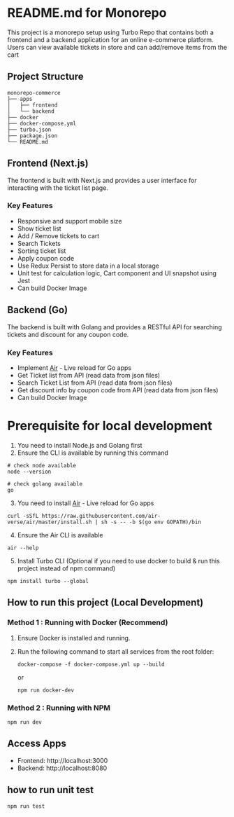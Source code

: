 # README.md for Monorepo

This project is a monorepo setup using Turbo Repo that contains both a frontend and a backend application for an online e-commerce platform. Users can view available tickets in store and can add/remove items from the cart

## Project Structure

```
monorepo-commerce
├── apps
│   ├── frontend
│   └── backend
├── docker
├── docker-compose.yml
├── turbo.json
├── package.json
└── README.md
```

## Frontend (Next.js)

The frontend is built with Next.js and provides a user interface for interacting with the ticket list page.

### Key Features

- Responsive and support mobile size
- Show ticket list
- Add / Remove tickets to cart
- Search Tickets
- Sorting ticket list
- Apply coupon code
- Use Redux Persist to store data in a local storage
- Unit test for calculation logic, Cart component and UI snapshot using Jest
- Can build Docker Image

## Backend (Go)

The backend is built with Golang and provides a RESTful API for searching tickets and discount for any coupon code.

### Key Features

- Implement [Air](https://github.com/air-verse/air) - Live reload for Go apps
- Get Ticket list from API (read data from json files)
- Search Ticket List from API (read data from json files)
- Get discount info by coupon code from API (read data from json files)
- Can build Docker Image

# Prerequisite for local development

1. You need to install Node.js and Golang first
2. Ensure the CLI is available by running this command

```
# check node available
node --version

# check golang available
go
```

3. You need to install [Air](https://github.com/air-verse/air) - Live reload for Go apps

```
curl -sSfL https://raw.githubusercontent.com/air-verse/air/master/install.sh | sh -s -- -b $(go env GOPATH)/bin
```

4. Ensure the Air CLI is available

```
air --help
```

5. Install Turbo CLI (Optional if you need to use docker to build & run this project instead of npm command)

```
npm install turbo --global
```

## How to run this project (Local Development)

### Method 1 : Running with Docker (Recommend)

1. Ensure Docker is installed and running.
2. Run the following command to start all services from the root folder:

   ```
   docker-compose -f docker-compose.yml up --build
   ```

   or

   ```
   npm run docker-dev
   ```

### Method 2 : Running with NPM

```
npm run dev
```

## Access Apps
- Frontend: http://localhost:3000
- Backend: http://localhost:8080

## how to run unit test

```
npm run test
```
